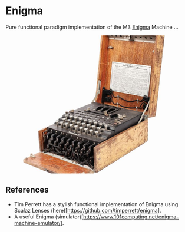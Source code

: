 # Enigma

Pure functional paradigm implementation of the M3 [Enigma](https://en.wikipedia.org/wiki/Enigma_machine) Machine ...

<p align="center">
  <img width="500" src="data/enigma.jpg">
</p>

## References

- Tim Perrett has a stylish functional implementation of Enigma using Scalaz Lenses (here)[https://github.com/timperrett/enigma].
- A useful Enigma (simulator)[https://www.101computing.net/enigma-machine-emulator/].
